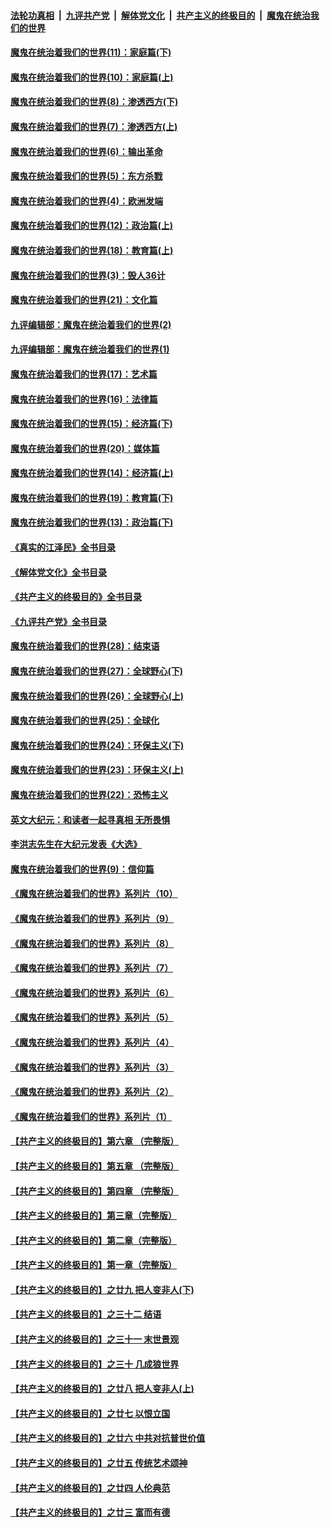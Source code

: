 ####  [法轮功真相](../../../../basic/blob/master/README.md?t=12112131) &nbsp;|&nbsp; [九评共产党](../../../../9ping.md/blob/master/README.md?t=12112131) &nbsp;|&nbsp; [解体党文化](../../../../jtdwh.md/blob/master/README.md?t=12112131)  &nbsp;|&nbsp; [共产主义的终极目的](../../../../gczydzjmd.md/blob/master/README.md?t=12112131) &nbsp;|&nbsp; [魔鬼在统治我们的世界](../../../../mgztzwmdsj.md/blob/master/README.md?t=12112131) 

#### [魔鬼在统治着我们的世界(11)：家庭篇(下)](../pages/nsc422/n10440961.md?t=12112131) 

#### [魔鬼在统治着我们的世界(10)：家庭篇(上)](../pages/nsc422/n10435448.md?t=12112131) 

#### [魔鬼在统治着我们的世界(8)：渗透西方(下)](../pages/nsc422/n10429603.md?t=12112131) 

#### [魔鬼在统治着我们的世界(7)：渗透西方(上)](../pages/nsc422/n10426013.md?t=12112131) 

#### [魔鬼在统治着我们的世界(6)：输出革命](../pages/nsc422/n10421536.md?t=12112131) 

#### [魔鬼在统治着我们的世界(5)：东方杀戮](../pages/nsc422/n10417707.md?t=12112131) 

#### [魔鬼在统治着我们的世界(4)：欧洲发端](../pages/nsc422/n10414890.md?t=12112131) 

#### [魔鬼在统治着我们的世界(12)：政治篇(上)](../pages/nsc422/n10444576.md?t=12112131) 

#### [魔鬼在统治着我们的世界(18)：教育篇(上)](../pages/nsc422/n10526970.md?t=12112131) 

#### [魔鬼在统治着我们的世界(3)：毁人36计](../pages/nsc422/n10411583.md?t=12112131) 

#### [魔鬼在统治着我们的世界(21)：文化篇](../pages/nsc422/n10597706.md?t=12112131) 

#### [九评编辑部：魔鬼在统治着我们的世界(2)](../pages/nsc422/n10410036.md?t=12112131) 

#### [九评编辑部：魔鬼在统治着我们的世界(1)](../pages/nsc422/n10406825.md?t=12112131) 

#### [魔鬼在统治着我们的世界(17)：艺术篇](../pages/nsc422/n10499093.md?t=12112131) 

#### [魔鬼在统治着我们的世界(16)：法律篇](../pages/nsc422/n10485969.md?t=12112131) 

#### [魔鬼在统治着我们的世界(15)：经济篇(下)](../pages/nsc422/n10469975.md?t=12112131) 

#### [魔鬼在统治着我们的世界(20)：媒体篇](../pages/nsc422/n10586579.md?t=12112131) 

#### [魔鬼在统治着我们的世界(14)：经济篇(上)](../pages/nsc422/n10457370.md?t=12112131) 

#### [魔鬼在统治着我们的世界(19)：教育篇(下)](../pages/nsc422/n10564808.md?t=12112131) 

#### [魔鬼在统治着我们的世界(13)：政治篇(下)](../pages/nsc422/n10448270.md?t=12112131) 

#### [《真实的江泽民》全书目录](../pages/nsc422/n13721399.md?t=12112131) 

#### [《解体党文化》全书目录](../pages/nsc422/n13721157.md?t=12112131) 

#### [《共产主义的终极目的》全书目录](../pages/nsc422/n13721048.md?t=12112131) 

#### [《九评共产党》全书目录](../pages/nsc422/n13708085.md?t=12112131) 

#### [魔鬼在统治着我们的世界(28)：结束语](../pages/nsc422/n10936246.md?t=12112131) 

#### [魔鬼在统治着我们的世界(27)：全球野心(下)](../pages/nsc422/n10928319.md?t=12112131) 

#### [魔鬼在统治着我们的世界(26)：全球野心(上)](../pages/nsc422/n10900318.md?t=12112131) 

#### [魔鬼在统治着我们的世界(25)：全球化](../pages/nsc422/n10788205.md?t=12112131) 

#### [魔鬼在统治着我们的世界(24)：环保主义(下)](../pages/nsc422/n10695307.md?t=12112131) 

#### [魔鬼在统治着我们的世界(23)：环保主义(上)](../pages/nsc422/n10688613.md?t=12112131) 

#### [魔鬼在统治着我们的世界(22)：恐怖主义](../pages/nsc422/n10614727.md?t=12112131) 

#### [英文大纪元：和读者一起寻真相 无所畏惧](../pages/nsc422/n12542027.md?t=12112131) 

#### [李洪志先生在大纪元发表《大选》](../pages/nsc422/n12534746.md?t=12112131) 

#### [魔鬼在统治着我们的世界(9)：信仰篇](../pages/nsc422/n10432159.md?t=12112131) 

#### [《魔鬼在统治着我们的世界》系列片（10）](../pages/nsc422/n12292670.md?t=12112131) 

#### [《魔鬼在统治着我们的世界》系列片（9）](../pages/nsc422/n12290859.md?t=12112131) 

#### [《魔鬼在统治着我们的世界》系列片（8）](../pages/nsc422/n12287445.md?t=12112131) 

#### [《魔鬼在统治着我们的世界》系列片（7）](../pages/nsc422/n12283425.md?t=12112131) 

#### [《魔鬼在统治着我们的世界》系列片（6）](../pages/nsc422/n12282314.md?t=12112131) 

#### [《魔鬼在统治着我们的世界》系列片（5）](../pages/nsc422/n12281419.md?t=12112131) 

#### [《魔鬼在统治着我们的世界》系列片（4）](../pages/nsc422/n12274024.md?t=12112131) 

#### [《魔鬼在统治着我们的世界》系列片（3）](../pages/nsc422/n12271322.md?t=12112131) 

#### [《魔鬼在统治着我们的世界》系列片（2）](../pages/nsc422/n12269049.md?t=12112131) 

#### [《魔鬼在统治着我们的世界》系列片（1）](../pages/nsc422/n12267575.md?t=12112131) 

#### [【共产主义的终极目的】第六章 （完整版）](../pages/nsc422/n11428913.md?t=12112131) 

#### [【共产主义的终极目的】第五章 （完整版）](../pages/nsc422/n11428912.md?t=12112131) 

#### [【共产主义的终极目的】第四章 （完整版）](../pages/nsc422/n11428907.md?t=12112131) 

#### [【共产主义的终极目的】第三章（完整版）](../pages/nsc422/n11428848.md?t=12112131) 

#### [【共产主义的终极目的】第二章（完整版）](../pages/nsc422/n11428831.md?t=12112131) 

#### [【共产主义的终极目的】第一章（完整版）](../pages/nsc422/n11417651.md?t=12112131) 

#### [【共产主义的终极目的】之廿九 把人变非人(下)](../pages/nsc422/n11344140.md?t=12112131) 

#### [【共产主义的终极目的】之三十二 结语](../pages/nsc422/n11360535.md?t=12112131) 

#### [【共产主义的终极目的】之三十一 末世景观](../pages/nsc422/n11351129.md?t=12112131) 

#### [【共产主义的终极目的】之三十 几成狼世界](../pages/nsc422/n11348280.md?t=12112131) 

#### [【共产主义的终极目的】之廿八 把人变非人(上)](../pages/nsc422/n11340492.md?t=12112131) 

#### [【共产主义的终极目的】之廿七 以恨立国](../pages/nsc422/n11336944.md?t=12112131) 

#### [【共产主义的终极目的】之廿六 中共对抗普世价值](../pages/nsc422/n11324785.md?t=12112131) 

#### [【共产主义的终极目的】之廿五 传统艺术颂神](../pages/nsc422/n11296396.md?t=12112131) 

#### [【共产主义的终极目的】之廿四 人伦典范](../pages/nsc422/n11296397.md?t=12112131) 

#### [【共产主义的终极目的】之廿三 富而有德](../pages/nsc422/n11283598.md?t=12112131) 

